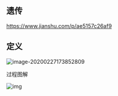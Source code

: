 ## 遗传



https://www.jianshu.com/p/ae5157c26af9

## 定义

![image-20200227173852809](C:\Users\张秦\AppData\Roaming\Typora\typora-user-images\image-20200227173852809.png)

过程图解

![img](https://upload-images.jianshu.io/upload_images/10386940-f6a0d1d8226405fa.jpg?imageMogr2/auto-orient/strip|imageView2/2/w/708/format/webp)



